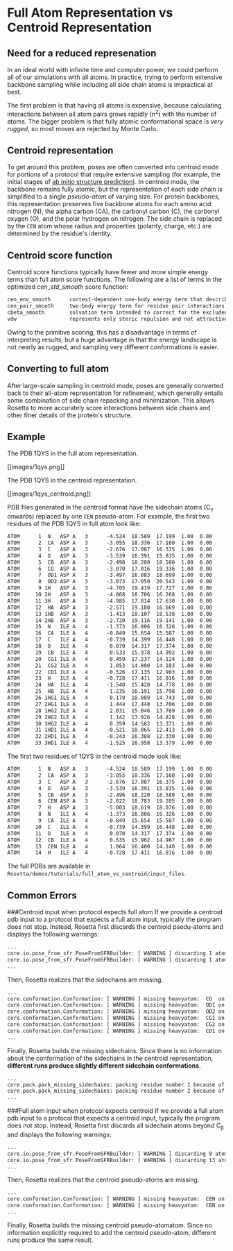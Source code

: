Full Atom Representation vs Centroid Representation
===================================================

Need for a reduced represenation
--------------------------------
In an ideal world with infinite time and computer power, we could perform all of our simulations with all atoms. In practice, trying to perform extensive backbone sampling while including all side chain atoms is impractical at best.

The first problem is that having all atoms is expensive, because calculating interactions between all atom pairs grows rapidly (n<sup>2</sup>) with the number of atoms. The bigger problem is that fully atomic conformational space is _very rugged_, so most moves are rejected by Monte Carlo.

Centroid representation
-----------------------

To get around this problem, poses are often converted into centroid mode for portions of a protocol that require extensive sampling (for example, the initial stages of [ab initio structure prediction](https://www.rosettacommons.org/demos/latest/public/abinitio/README)). In centroid mode, the backbone remains fully atomic, but the representation of each side chain is simplified to a single _pseudo-atom_ of varying size. For protein backbones, this representation preserves five backbone atoms for each amino acid: nitrogen (N), the alpha carbon (CA), the carbonyl carbon (C), the carbonyl oxygen (O), and the polar hydrogen on nitrogen. The side chain is replaced by the `CEN` atom whose radius and properties (polarity, charge, etc.) are determined by the residue's identity.

Centroid score function
------------------------
Centroid score functions typically have fewer and more simple energy terms than full atom score functions. The following are a list of terms in the optimized _cen_std_smooth_ score function:

```html
cen_env_smooth      context-dependent one-body energy term that describes the solvation of a particular residue (based on the hydrophobic effect)
cen_pair_smooth     two-body energy term for residue pair interactions (electrostatics and disulfide bonds)
cbeta_smooth        solvation term intended to correct for the excluded volume effect introduced by the simulation and favor compact structures
vdw                 represents only steric repulsion and not attractive van der Waals' forces
```

Owing to the primitive scoring, this has a disadvantage in terms of interpreting results, but a huge advantage in that the energy landscape is not nearly as rugged, and sampling very different conformations is easier.


Converting to full atom
-----------------------
After large-scale sampling in centroid mode, poses are generally converted back to their all-atom representation for refinement, which generally entails some combination of side chain repacking and minimization. This allows Rosetta to more accurately score interactions between side chains and other finer details of the protein's structure.

Example
-------
The PDB 1QYS in the full atom representation.

[[images/1qys.png]]

The PDB 1QYS in the centroid representation.

[[images/1qys_centroid.png]]

PDB files generated in the centroid format have the sidechain atoms  (C<sub>γ</sub> onwards) replaced by one `CEN` pseudo-atom. For example, the first two residues of the PDB 1QYS in full atom look like:
```html
ATOM      1  N   ASP A   3      -4.524  18.589  17.199  1.00  0.00           N  
ATOM      2  CA  ASP A   3      -3.055  18.336  17.160  1.00  0.00           C  
ATOM      3  C   ASP A   3      -2.676  17.087  16.375  1.00  0.00           C  
ATOM      4  O   ASP A   3      -3.539  16.391  15.835  1.00  0.00           O  
ATOM      5  CB  ASP A   3      -2.498  18.208  18.580  1.00  0.00           C  
ATOM      6  CG  ASP A   3      -3.070  17.016  19.336  1.00  0.00           C  
ATOM      7  OD1 ASP A   3      -3.497  16.083  18.699  1.00  0.00           O  
ATOM      8  OD2 ASP A   3      -3.073  17.050  20.543  1.00  0.00           O  
ATOM      9 1H   ASP A   3      -4.705  19.419  17.727  1.00  0.00           H  
ATOM     10 2H   ASP A   3      -4.868  18.706  16.268  1.00  0.00           H  
ATOM     11 3H   ASP A   3      -4.985  17.814  17.630  1.00  0.00           H  
ATOM     12  HA  ASP A   3      -2.571  19.180  16.669  1.00  0.00           H  
ATOM     13 1HB  ASP A   3      -1.413  18.107  18.538  1.00  0.00           H  
ATOM     14 2HB  ASP A   3      -2.720  19.116  19.141  1.00  0.00           H  
ATOM     15  N   ILE A   4      -1.373  16.806  16.326  1.00  0.00           N  
ATOM     16  CA  ILE A   4      -0.849  15.654  15.587  1.00  0.00           C  
ATOM     17  C   ILE A   4      -0.739  14.399  16.448  1.00  0.00           C  
ATOM     18  O   ILE A   4       0.070  14.317  17.374  1.00  0.00           O  
ATOM     19  CB  ILE A   4       0.533  15.978  14.992  1.00  0.00           C  
ATOM     20  CG1 ILE A   4       0.459  17.237  14.124  1.00  0.00           C  
ATOM     21  CG2 ILE A   4       1.053  14.800  14.183  1.00  0.00           C  
ATOM     22  CD1 ILE A   4      -0.526  17.135  12.983  1.00  0.00           C  
ATOM     23  H   ILE A   4      -0.728  17.411  16.816  1.00  0.00           H  
ATOM     24  HA  ILE A   4      -1.540  15.420  14.778  1.00  0.00           H  
ATOM     25  HB  ILE A   4       1.235  16.191  15.798  1.00  0.00           H  
ATOM     26 1HG1 ILE A   4       0.179  18.089  14.743  1.00  0.00           H  
ATOM     27 2HG1 ILE A   4       1.444  17.448  13.706  1.00  0.00           H  
ATOM     28 1HG2 ILE A   4       2.031  15.046  13.769  1.00  0.00           H  
ATOM     29 2HG2 ILE A   4       1.142  13.926  14.828  1.00  0.00           H  
ATOM     30 3HG2 ILE A   4       0.359  14.582  13.371  1.00  0.00           H  
ATOM     31 1HD1 ILE A   4      -0.521  18.065  12.413  1.00  0.00           H  
ATOM     32 2HD1 ILE A   4      -0.243  16.308  12.330  1.00  0.00           H  
ATOM     33 3HD1 ILE A   4      -1.525  16.958  13.379  1.00  0.00           H  
```
The first two residues of 1QYS in the centroid mode look like:
```html
ATOM      1  N   ASP A   3      -4.524  18.589  17.199  1.00  0.00           N  
ATOM      2  CA  ASP A   3      -3.055  18.336  17.160  1.00  0.00           C  
ATOM      3  C   ASP A   3      -2.676  17.087  16.375  1.00  0.00           C  
ATOM      4  O   ASP A   3      -3.539  16.391  15.835  1.00  0.00           O  
ATOM      5  CB  ASP A   3      -2.496  18.220  18.580  1.00  0.00           C  
ATOM      6  CEN ASP A   3      -2.022  18.783  19.285  1.00  0.00           X  
ATOM      7  H   ASP A   3      -5.003  18.619  18.076  1.00  0.00           H  
ATOM      8  N   ILE A   4      -1.373  16.806  16.326  1.00  0.00           N  
ATOM      9  CA  ILE A   4      -0.849  15.654  15.587  1.00  0.00           C  
ATOM     10  C   ILE A   4      -0.739  14.399  16.448  1.00  0.00           C  
ATOM     11  O   ILE A   4       0.070  14.317  17.374  1.00  0.00           O  
ATOM     12  CB  ILE A   4       0.535  15.962  14.987  1.00  0.00           C  
ATOM     13  CEN ILE A   4       1.064  16.400  14.140  1.00  0.00           X  
ATOM     14  H   ILE A   4      -0.728  17.411  16.816  1.00  0.00           H   
```
The full PDBs are available in `Rosetta/demos/tutorials/full_atom_vs_centroid/input_files`.

Common Errors
-------------
###Centroid input when protocol expects full atom
If we provide a centroid pdb input to a protocol that expects a full atom input, typically the program does not stop. Instead, Rosetta first discards the centroid psedu-atoms and displays the following warnings:
```html
...
core.io.pose_from_sfr.PoseFromSFRBuilder: [ WARNING ] discarding 1 atoms at position 1 in file input_files/1qys_centroid.pdb. Best match rsd_type:  ASP:NtermProteinFull
core.io.pose_from_sfr.PoseFromSFRBuilder: [ WARNING ] discarding 1 atoms at position 2 in file input_files/1qys_centroid.pdb. Best match rsd_type:  ILE
...
```
Then, Rosetta realizes that the sidechains are missing.
```html
...
core.conformation.Conformation: [ WARNING ] missing heavyatom:  CG  on residue ASP:NtermProteinFull 1
core.conformation.Conformation: [ WARNING ] missing heavyatom:  OD1 on residue ASP:NtermProteinFull 1
core.conformation.Conformation: [ WARNING ] missing heavyatom:  OD2 on residue ASP:NtermProteinFull 1
core.conformation.Conformation: [ WARNING ] missing heavyatom:  CG1 on residue ILE 2
core.conformation.Conformation: [ WARNING ] missing heavyatom:  CG2 on residue ILE 2
core.conformation.Conformation: [ WARNING ] missing heavyatom:  CD1 on residue ILE 2
...
```
Finally, Rosetta builds the missing sidechains. Since there is no information about the conformation of the sidechains in the centroid representation, **different runs produce slightly different sidechain conformations**.
```html
...
core.pack.pack_missing_sidechains: packing residue number 1 because of missing atom number 6 atom name  CG 
core.pack.pack_missing_sidechains: packing residue number 2 because of missing atom number 6 atom name  CG
...
```
###Full atom input when protocol expects centroid
If we provide a full atom pdb input to a protocol that expects a centroid input, typically the program does not stop. Instead, Rosetta first discards all sidechain atoms beyond C<sub>β</sub> and displays the following warnings:
```html
...
core.io.pose_from_sfr.PoseFromSFRBuilder: [ WARNING ] discarding 9 atoms at position 1 in file input_files/1qys.pdb. Best match rsd_type:  ASP:NtermProteinFull
core.io.pose_from_sfr.PoseFromSFRBuilder: [ WARNING ] discarding 13 atoms at position 2 in file input_files/1qys.pdb. Best match rsd_type:  ILE
...
```
Then, Rosetta realizes that the centroid pseudo-atoms are missing.
```html
...
core.conformation.Conformation: [ WARNING ] missing heavyatom:  CEN on residue ASP:NtermProteinFull 1
core.conformation.Conformation: [ WARNING ] missing heavyatom:  CEN on residue ILE 2
...
```
Finally, Rosetta builds the missing centroid pseudo-atomatom. Since no information explicitly required to add the centroid pseudo-atom, different runs produce the same result.
```html

